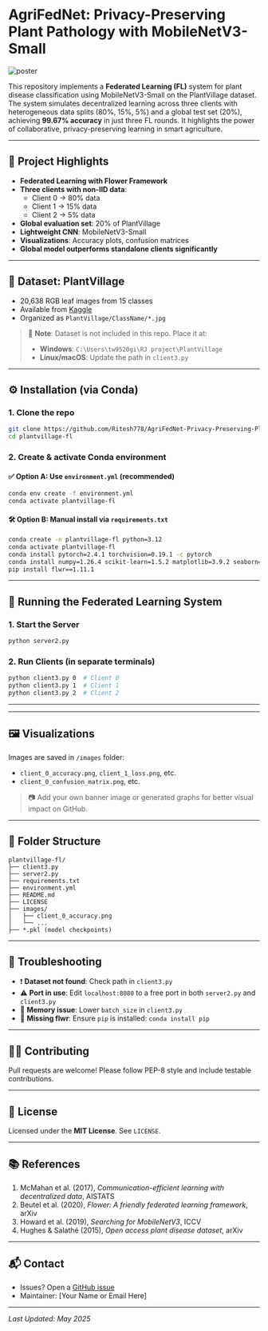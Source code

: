 # AgriFedNet: Privacy-Preserving Plant Pathology with MobileNetV3-Small


![poster](https://github.com/user-attachments/assets/30cf8ec5-5656-4751-9103-c23f4284b401)



This repository implements a **Federated Learning (FL)** system for plant disease classification using MobileNetV3-Small on the PlantVillage dataset. The system simulates decentralized learning across three clients with heterogeneous data splits (80%, 15%, 5%) and a global test set (20%), achieving **99.67% accuracy** in just three FL rounds. It highlights the power of collaborative, privacy-preserving learning in smart agriculture.

---

## 📌 Project Highlights

- **Federated Learning with Flower Framework**
- **Three clients with non-IID data**:
  - Client 0 → 80% data
  - Client 1 → 15% data
  - Client 2 → 5% data
- **Global evaluation set**: 20% of PlantVillage
- **Lightweight CNN**: MobileNetV3-Small
- **Visualizations**: Accuracy plots, confusion matrices
- **Global model outperforms standalone clients significantly**

---

## 🧠 Dataset: PlantVillage

- 20,638 RGB leaf images from 15 classes
- Available from [Kaggle](https://www.kaggle.com/datasets/emmarex/plantdisease)
- Organized as `PlantVillage/ClassName/*.jpg`

> 🔻 **Note**: Dataset is not included in this repo. Place it at:
> - **Windows**: `C:\Users\tw9520gi\RJ project\PlantVillage`
> - **Linux/macOS**: Update the path in `client3.py`

---

## ⚙️ Installation (via Conda)

### 1. Clone the repo
```bash
git clone https://github.com/Ritesh778/AgriFedNet-Privacy-Preserving-Plant-Pathology-with-MobileNetV3-Small.git
cd plantvillage-fl
```

### 2. Create & activate Conda environment

#### ✅ Option A: Use `environment.yml` (recommended)
```bash
conda env create -f environment.yml
conda activate plantvillage-fl
```

#### 🛠 Option B: Manual install via `requirements.txt`
```bash
conda create -n plantvillage-fl python=3.12
conda activate plantvillage-fl
conda install pytorch=2.4.1 torchvision=0.19.1 -c pytorch
conda install numpy=1.26.4 scikit-learn=1.5.2 matplotlib=3.9.2 seaborn=0.13.2 pillow=10.4.0 prettytable=3.11.0 -c conda-forge
pip install flwr==1.11.1
```

---

## 🚀 Running the Federated Learning System

### 1. Start the Server
```bash
python server2.py
```

### 2. Run Clients (in separate terminals)
```bash
python client3.py 0  # Client 0
python client3.py 1  # Client 1
python client3.py 2  # Client 2
```

---

<!-- ## 📊 Results Summary

| Round | Loss   | Accuracy | Precision | Recall | F1-Score |
|-------|--------|----------|-----------|--------|----------|
| 1     | 0.1291 | 95.89%   | 95.72%    | 95.08% | 94.95%   |
| 2     | 0.0273 | 99.16%   | 99.12%    | 98.93% | 99.01%   |
| 3     | 0.0115 | **99.67%** | **99.71%** | **99.56%** | **99.63%** |

### 🔎 Local Client Accuracies (before FL)
- Client 0 (80%): 98.45%
- Client 1 (15%): 92.34%
- Client 2 (5%): 69.64%

FL helps boost lower-resourced clients significantly through model aggregation. -->

---

## 🖼 Visualizations

Images are saved in `/images` folder:

- `client_0_accuracy.png`, `client_1_loss.png`, etc.
- `client_0_confusion_matrix.png`, etc.

> 📷 Add your own banner image or generated graphs for better visual impact on GitHub.

---

## 📁 Folder Structure

```
plantvillage-fl/
├── client3.py
├── server2.py
├── requirements.txt
├── environment.yml
├── README.md
├── LICENSE
├── images/
│   ├── client_0_accuracy.png
│   └── ...
├── *.pkl (model checkpoints)
```

---

## 🧪 Troubleshooting

- ❗ **Dataset not found**: Check path in `client3.py`
- ⚠️ **Port in use**: Edit `localhost:8080` to a free port in both `server2.py` and `client3.py`
- 🧵 **Memory issue**: Lower `batch_size` in `client3.py`
- 🧼 **Missing flwr**: Ensure `pip` is installed: `conda install pip`

---

## 🧑‍💻 Contributing

Pull requests are welcome! Please follow PEP-8 style and include testable contributions.

---

## 📄 License

Licensed under the **MIT License**. See `LICENSE`.

---

## 📚 References

1. McMahan et al. (2017), *Communication-efficient learning with decentralized data*, AISTATS  
2. Beutel et al. (2020), *Flower: A friendly federated learning framework*, arXiv  
3. Howard et al. (2019), *Searching for MobileNetV3*, ICCV  
4. Hughes & Salathé (2015), *Open access plant disease dataset*, arXiv

---

## 📬 Contact

- Issues? Open a [GitHub issue](https://github.com/Ritesh778/AgriFedNet-Privacy-Preserving-Plant-Pathology-with-MobileNetV3-Small/issues)
- Maintainer: [Your Name or Email Here]

---

*Last Updated: May 2025*

